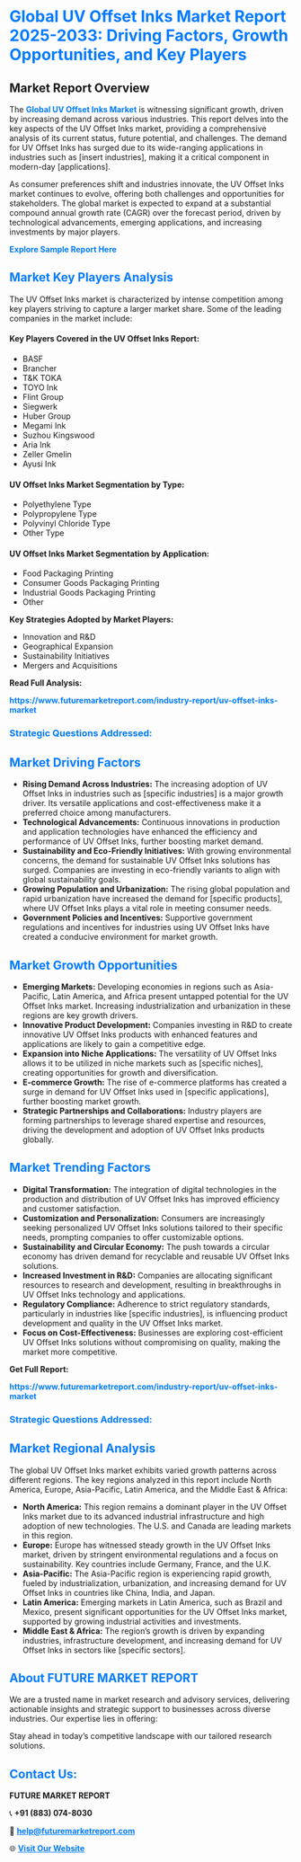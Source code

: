 <h1 style="color: #007BFF;">Global UV Offset Inks Market Report 2025-2033: Driving Factors, Growth Opportunities, and Key Players</h1>

<section id="overview">
<h2>Market Report Overview</h2>
<p>The <a href="https://www.futuremarketreport.com/industry-report/uv-offset-inks-market" style="color: #007BFF; text-decoration: none;"><strong>Global UV Offset Inks Market</strong></a> is witnessing significant growth, driven by increasing demand across various industries. This report delves into the key aspects of the UV Offset Inks market, providing a comprehensive analysis of its current status, future potential, and challenges. The demand for UV Offset Inks has surged due to its wide-ranging applications in industries such as [insert industries], making it a critical component in modern-day [applications].</p>
<p>As consumer preferences shift and industries innovate, the UV Offset Inks market continues to evolve, offering both challenges and opportunities for stakeholders. The global market is expected to expand at a substantial compound annual growth rate (CAGR) over the forecast period, driven by technological advancements, emerging applications, and increasing investments by major players.</p>
</section>

<section id="overview">
<p><a href="https://www.futuremarketreport.com/request-sample/reportId=87599" style="color: #007BFF; text-decoration: none;"><strong>Explore Sample Report Here</strong></a></p>
</section>

<section id="key-players">
<h2 style="color: #007BFF;">Market Key Players Analysis</h2>
<p>The UV Offset Inks market is characterized by intense competition among key players striving to capture a larger market share. Some of the leading companies in the market include:</p>
<h4>Key Players Covered in the UV Offset Inks Report:</h4>
<ul><li>BASF</li><li>Brancher</li><li>T&amp;K TOKA</li><li>TOYO Ink</li><li>Flint Group</li><li>Siegwerk</li><li>Huber Group</li><li>Megami Ink</li><li>Suzhou Kingswood</li><li>Aria Ink</li><li>Zeller Gmelin</li><li>Ayusi Ink</li></ul>
<h4>UV Offset Inks Market Segmentation by Type:</h4>
<ul><li>Polyethylene Type</li><li>Polypropylene Type</li><li>Polyvinyl Chloride Type</li><li>Other Type</li></ul>

<h4>UV Offset Inks Market Segmentation by Application:</h4>
<ul><li>Food Packaging Printing</li><li>Consumer Goods Packaging Printing</li><li>Industrial Goods Packaging Printing</li><li>Other</li></ul>
<p><strong>Key Strategies Adopted by Market Players:</strong></p>
<ul>
<li>Innovation and R&D</li>
<li>Geographical Expansion</li>
<li>Sustainability Initiatives</li>
<li>Mergers and Acquisitions</li>
</ul>
</section>

<section>
<p><strong>Read Full Analysis: </strong></p><a href="https://www.futuremarketreport.com/industry-report/uv-offset-inks-market" style="color: #007BFF; text-decoration: none;"><strong>https://www.futuremarketreport.com/industry-report/uv-offset-inks-market</strong></a>
<h3 style="color: #007BFF;">Strategic Questions Addressed:</h3>
</section>

<section id="driving-factors">
<h2 style="color: #007BFF;">Market Driving Factors</h2>
<ul>
<li><strong>Rising Demand Across Industries:</strong> The increasing adoption of UV Offset Inks in industries such as [specific industries] is a major growth driver. Its versatile applications and cost-effectiveness make it a preferred choice among manufacturers.</li>
<li><strong>Technological Advancements:</strong> Continuous innovations in production and application technologies have enhanced the efficiency and performance of UV Offset Inks, further boosting market demand.</li>
<li><strong>Sustainability and Eco-Friendly Initiatives:</strong> With growing environmental concerns, the demand for sustainable UV Offset Inks solutions has surged. Companies are investing in eco-friendly variants to align with global sustainability goals.</li>
<li><strong>Growing Population and Urbanization:</strong> The rising global population and rapid urbanization have increased the demand for [specific products], where UV Offset Inks plays a vital role in meeting consumer needs.</li>
<li><strong>Government Policies and Incentives:</strong> Supportive government regulations and incentives for industries using UV Offset Inks have created a conducive environment for market growth.</li>
</ul>
</section>

<section id="growth-opportunities">
<h2 style="color: #007BFF;">Market Growth Opportunities</h2>
<ul>
<li><strong>Emerging Markets:</strong> Developing economies in regions such as Asia-Pacific, Latin America, and Africa present untapped potential for the UV Offset Inks market. Increasing industrialization and urbanization in these regions are key growth drivers.</li>
<li><strong>Innovative Product Development:</strong> Companies investing in R&D to create innovative UV Offset Inks products with enhanced features and applications are likely to gain a competitive edge.</li>
<li><strong>Expansion into Niche Applications:</strong> The versatility of UV Offset Inks allows it to be utilized in niche markets such as [specific niches], creating opportunities for growth and diversification.</li>
<li><strong>E-commerce Growth:</strong> The rise of e-commerce platforms has created a surge in demand for UV Offset Inks used in [specific applications], further boosting market growth.</li>
<li><strong>Strategic Partnerships and Collaborations:</strong> Industry players are forming partnerships to leverage shared expertise and resources, driving the development and adoption of UV Offset Inks products globally.</li>
</ul>
</section>

<section id="trending-factors">
<h2 style="color: #007BFF;">Market Trending Factors</h2>
<ul>
<li><strong>Digital Transformation:</strong> The integration of digital technologies in the production and distribution of UV Offset Inks has improved efficiency and customer satisfaction.</li>
<li><strong>Customization and Personalization:</strong> Consumers are increasingly seeking personalized UV Offset Inks solutions tailored to their specific needs, prompting companies to offer customizable options.</li>
<li><strong>Sustainability and Circular Economy:</strong> The push towards a circular economy has driven demand for recyclable and reusable UV Offset Inks solutions.</li>
<li><strong>Increased Investment in R&D:</strong> Companies are allocating significant resources to research and development, resulting in breakthroughs in UV Offset Inks technology and applications.</li>
<li><strong>Regulatory Compliance:</strong> Adherence to strict regulatory standards, particularly in industries like [specific industries], is influencing product development and quality in the UV Offset Inks market.</li>
<li><strong>Focus on Cost-Effectiveness:</strong> Businesses are exploring cost-efficient UV Offset Inks solutions without compromising on quality, making the market more competitive.</li>
</ul>
</section>

<section>
<p><strong>Get Full Report: </strong></p><a href="https://www.futuremarketreport.com/industry-report/uv-offset-inks-market" style="color: #007BFF; text-decoration: none;"><strong>https://www.futuremarketreport.com/industry-report/uv-offset-inks-market</strong></a>
<h3 style="color: #007BFF;">Strategic Questions Addressed:</h3>
</section>


<section id="regional-analysis">
<h2 style="color: #007BFF;">Market Regional Analysis</h2>
<p>The global UV Offset Inks market exhibits varied growth patterns across different regions. The key regions analyzed in this report include North America, Europe, Asia-Pacific, Latin America, and the Middle East & Africa:</p>
<ul>
<li><strong>North America:</strong> This region remains a dominant player in the UV Offset Inks market due to its advanced industrial infrastructure and high adoption of new technologies. The U.S. and Canada are leading markets in this region.</li>
<li><strong>Europe:</strong> Europe has witnessed steady growth in the UV Offset Inks market, driven by stringent environmental regulations and a focus on sustainability. Key countries include Germany, France, and the U.K.</li>
<li><strong>Asia-Pacific:</strong> The Asia-Pacific region is experiencing rapid growth, fueled by industrialization, urbanization, and increasing demand for UV Offset Inks in countries like China, India, and Japan.</li>
<li><strong>Latin America:</strong> Emerging markets in Latin America, such as Brazil and Mexico, present significant opportunities for the UV Offset Inks market, supported by growing industrial activities and investments.</li>
<li><strong>Middle East & Africa:</strong> The region’s growth is driven by expanding industries, infrastructure development, and increasing demand for UV Offset Inks in sectors like [specific sectors].</li>
</ul>
</section>

<footer>
<h2 style="color: #007BFF;">About FUTURE MARKET REPORT</h2>
<p>We are a trusted name in market research and advisory services, delivering actionable insights and strategic support to businesses across diverse industries. Our expertise lies in offering:</p>

<p>Stay ahead in today’s competitive landscape with our tailored research solutions.</p>

<h2 style="color: #007BFF;">Contact Us:</h2>
<p><strong>FUTURE MARKET REPORT</strong></p>
<p>📞 <strong>+91 (883) 074-8030</strong></p>
<p>📧 <strong><a href="mailto:help@futuremarketreport.com" style="color: #007BFF;">help@futuremarketreport.com</a></strong></p>
<p>🌐 <strong><a href="https://www.futuremarketreport.com/" style="color: #007BFF;">Visit Our Website</a></strong></p>
</footer>